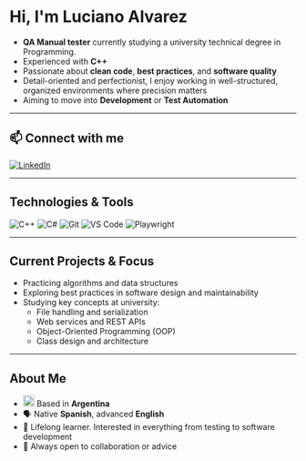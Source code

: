 # Hi, I'm Luciano Alvarez

- **QA Manual tester** currently studying a university technical degree in Programming.  
- Experienced with **C++**
- Passionate about **clean code**, **best practices**, and **software quality**  
- Detail-oriented and perfectionist, I enjoy working in well-structured, organized environments where precision matters  
- Aiming to move into **Development** or **Test Automation**

---

## 📫 Connect with me

[![LinkedIn](https://img.shields.io/badge/LinkedIn-blue?logo=linkedin&style=for-the-badge)](https://www.linkedin.com/in/lucianoa-dev/)

---

## Technologies & Tools

![C++](https://img.shields.io/badge/C%2B%2B-00599C?style=flat&logo=c%2B%2B&logoColor=white)
![C#](https://img.shields.io/badge/C%23-239120?style=flat&logo=c-sharp&logoColor=white)
![Git](https://img.shields.io/badge/Git-F05032?style=flat&logo=git&logoColor=white)
![VS Code](https://img.shields.io/badge/VS%20Code-007ACC?style=flat&logo=visual-studio-code&logoColor=white)
![Playwright](https://img.shields.io/badge/Playwright-20232A?style=flat&logo=playwright&logoColor=white)

---

## Current Projects & Focus

- Practicing algorithms and data structures  
- Exploring best practices in software design and maintainability  
- Studying key concepts at university:
  - File handling and serialization
  - Web services and REST APIs
  - Object-Oriented Programming (OOP)
  - Class design and architecture

---

## About Me

- <img src="https://upload.wikimedia.org/wikipedia/commons/1/1a/Flag_of_Argentina.svg" alt="Argentina" width="20"/> Based in **Argentina**  
- 🗣️ Native **Spanish**, advanced **English**  
- 🌱 Lifelong learner. Interested in everything from testing to software development  
- 💬 Always open to collaboration or advice  

